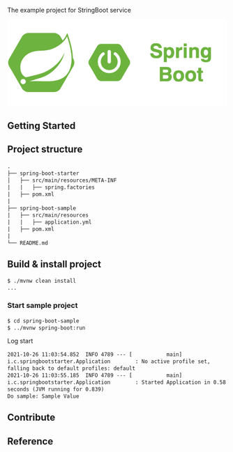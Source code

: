 The example project for StringBoot service

<div align="center">
    <img src="./assets/images/spring_boot_icon.png"/>
</div>

## Getting Started

## Project structure
```
.
├── spring-boot-starter
│   ├── src/main/resources/META-INF
|   |   ├── spring.factories
|   ├── pom.xml
|   
├── spring-boot-sample
|   ├── src/main/resources
|   |   ├── application.yml
|   ├── pom.xml
|
└── README.md
```

## Build & install project

```shell script
$ ./mvnw clean install
...
```

### Start sample project

```shell script
$ cd spring-boot-sample
$ ../mvnw spring-boot:run
```

Log start
```text
2021-10-26 11:03:54.852  INFO 4789 --- [           main] i.c.springbootstarter.Application        : No active profile set, falling back to default profiles: default
2021-10-26 11:03:55.185  INFO 4789 --- [           main] i.c.springbootstarter.Application        : Started Application in 0.58 seconds (JVM running for 0.839)
Do sample: Sample Value

```

## Contribute

## Reference
